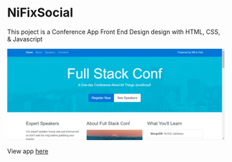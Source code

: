 # NiFixSocial

This poject is a Conference App Front End Design design with HTML, CSS, & Javascript

![ConferenceAppDesign](/img/frnt.PNG)

View app [here](https://gatemediang.github.io/ConferenceAppDesign/)
